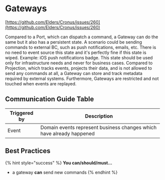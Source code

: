 # Gateways

[https://github.com/Elders/Cronus/issues/260](https://github.com/Elders/Cronus/issues/260)

Compared to a Port, which can dispatch a command, a Gateway can do the same but it also has a persistent state. A scenario could be sending commands to external BC, such as push notifications, emails, etc. There is no need to event source this state and it's perfectly fine if this state is wiped. Example: iOS push notifications badge. This state should be used only for infrastructure needs and never for business cases. Compared to Projection, which tracks events, projects their data, and is not allowed to send any commands at all, a Gateway can store and track metadata required by external systems. Furthermore, Gateways are restricted and not touched when events are replayed.

## Communication Guide Table

| Triggered by | Description                                                          |
| ------------ | -------------------------------------------------------------------- |
| Event        | Domain events represent business changes which have already happened |

## Best Practices

{% hint style="success" %}
**You can/should/must...**

* a gateway **can** send new commands
{% endhint %}
